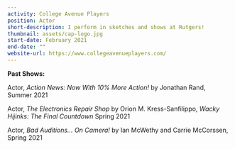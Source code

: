 ```yaml
---
activity: College Avenue Players
position: Actor
short-description: I perform in sketches and shows at Rutgers!
thumbnail: assets/cap-logo.jpg
start-date: February 2021
end-date: ""
website-url: https://www.collegeavenueplayers.com/
---
```

**Past Shows:**

Actor, _Action News: Now With 10% More Action!_ by Jonathan Rand, Summer 2021

Actor, _The Electronics Repair Shop_ by Orion M. Kress-Sanfilippo, _Wacky Hijinks: The Final Countdown_ Spring 2021

Actor, _Bad Auditions... On Camera!_ by Ian McWethy and Carrie McCorssen, Spring 2021

